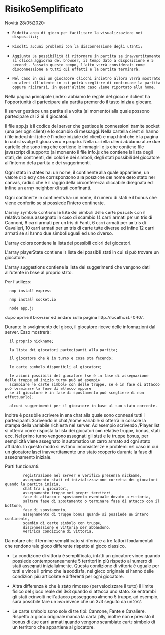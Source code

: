 # RisikoSemplificato

Novità 28/05/2020:

-     Ridotta area di gioco per facilitare la visualizzazione nei dispositivi;


-     Risolti alcuni problemi con la disconnessione degli utenti;

-     Aggiunta la possibilità di ritornare in partita se inavvertitamente si clicca aggiorna del browser, il tempo dato a disposizione è 5 secondi. Passato questo tempo, l'atto verrà considerato come disconnessione a tutti gli effetti e la partita terminerà.

-     Nel caso in cui un giocatore clicchi indietro allora verrà mostrato un alert all'utente in cui potrà scegliere di continuare la partita oppure ritirarsi, in quest'ultimo caso viene riportato alla home.

Nella pagina principale (index) abbiamo le regole del gioco e il client ha l'opportunità di partecipare alla partita premendo il tasto inizia a giocare.

Il server gestisce una partita alla volta (al momento) alla quale possono partecipare dai 2 ai 4 giocatori.

Il file app.js è il codice del server che gestisce le connessioni tramite socket (una per ogni client) e lo scambio di messaggi.
Nella cartella client si hanno i file index.html (che è l'indice iniziale del client) e map.html che è la pagina in cui si svolge il gioco vero e proprio.
Nella cartella client abbiamo altre due cartelle che sono img che contiene le immagini e js che contiene file javascript di supporto (al momento il file info.js che contiene la lista degli stati, dei continenti, dei colori e dei simboli, degli stati possibili del giocatore all'interno della partita e dei suggerimenti.

Ogni stato in states ha: un nome, il continente alla quale appartiene, un valore di x ed y che corrispondono alla posizione del nome dello stato nel canvas, radius che è il raggio della circonferenza cliccabile disegnata ed infine un array neighbor di stati confinanti.

Ogni continente in continents ha: un nome, il numero di stati e il bonus che viene conferito se si possiede l'intero continente.

L'array symbols contiene la lista dei simboli delle carte pescate con il relativo bonus assegnato in caso di scambio (4 carri armati per un tris di Cannoni, 6 carri armati per un tris di Fanti, 6 carri armati per un tris di Cavalieri, 10 carri armati per un tris di carte tutte diverse ed infine 12 carri armati se si hanno due simboli uguali ed uno diverso.

L'array colors contiene la lista dei possibili colori dei giocatori.

L'array playerState contiene la lista dei possibili stati in cui si può trovare un giocatore.

L'array suggestions contiene la lista dei suggerimenti che vengono dati all'utente in base al proprio stato.


Per l'utilizzo:

      nmp install express
  
      nmp install socket.io
  
      node app.js
  
  dopo aprire il browser ed andare sulla pagina http://localhost:4040/.

Durante lo svolgimento del gioco, il giocatore riceve delle informazioni dal server. Esso mostrerà:

      il proprio nickname;

      la lista dei giocatori partecipanti alla partita;

      il giocatore che è in turno e cosa sta facendo;

      le carte simbolo disponibili al giocatore;

      le azioni possibili del giocatore (se è in fase di assegnazione delle truppe ad inizio turno può ad esempio 
      scambiare le carte simbolo con delle truppe, se è in fase di attacco può terminare la fase di attacco oppure 
      se il giocatore è in fase di spostamento può scegliere di non effettuarlo);

      alcuni suggerimenti per il giocatore in base al suo stato corrente.



Inoltre è possibile scrivere in una chat alla quale sono connessi tutti i partecipanti.
Scrivendo in chat /nome variabile si otterrà in console la stampa della variabile richiesta nel server. Ad esempio scrivendo /Player.list si otterrà come risposta la lista dei giocatori con relative truppe, bonus, stati ecc.
Nel primo turno vengono assegnati gli stati e le truppe bonus, per semplicità viene assegnato in automatico un carro armato ad ogni stato affidato. In questo modo si evitano inconsistenze e problemi nel caso in cui un giocatore lasci inavvertitamente uno stato scoperto durante la fase di assegnamento iniziale.


Parti funzionanti:

            registrazione nel server e verifica presenza nickname,
            assegnamento stati ed inizializzazione corretta dei giocatori quando la partita inizia,
            chat tra i giocatori,
            assegnamento truppe nei propri territori,
            fase di attacco e spostamento eventuale dovuto a vittoria,
            saltare fase di spostamento o terminare fase di attacco con il bottone,
            fase di spostamento,
            assegnamento di truppe bonus quando si possiede un intero continente,
            scambio di carte simbolo con truppe,
            disconnessione e vittoria per abbandono,
            verifica condizione di vittoria.
            
            
Da notare che il termine semplificato si riferisce a tre fattori fondamentali che rendono tale gioco differente rispetto al gioco classico.

-    La condizione di vittoria è semplificata, infatti un giocatore vince quando possiede contemporaneamente 5 territori in più rispetto al numero di stati assegnati inizialialmente. Questa condizione di vittoria è uguale per tutti e vince il primo che la soddisfa, nel gioco originale si hanno delle condizioni più articolate e differenti per ogni giocatore.


-    Altra differenza è che è stato rimosso (per velocizzare il tutto) il limite fisico del gioco reale del 3v3 quando si attacca uno stato. Se entrambi gli stati coinvolti nell'attacco posseggono almeno 5 truppe, ad esempio, sarà possibile fare un 5v5 invece che un 3v3 seguito da un 2v2.

-    Le carte simbolo sono solo di tre tipi: Cannone, Fante e Cavaliere. Rispetto al gioco originale manca la carta jolly, inoltre non è previsto il bonus di due carri armati quando vengono scambiate carte simbolo di un territorio che appartiene al giocatore.
                        
